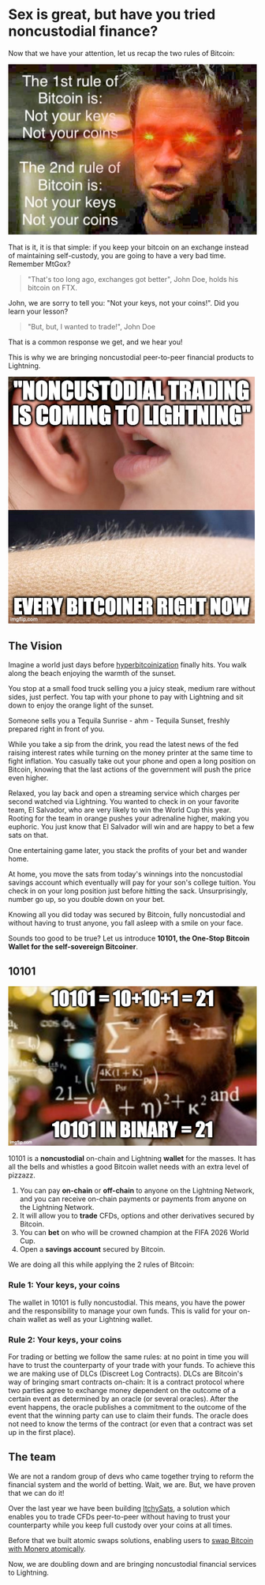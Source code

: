 # Sex is great, but have you tried noncustodial finance?

Now that we have your attention, let us recap the two rules of Bitcoin:

![not-your-keys.png](../assets/2022-11-21-not-your-keys.png)

That is it, it is that simple: if you keep your bitcoin on an exchange instead of maintaining self-custody, you are going to have a very bad time.
Remember MtGox?

> "That's too long ago, exchanges got better", John Doe, holds his bitcoin on FTX.

John, we are sorry to tell you: "Not your keys, not your coins!".
Did you learn your lesson?

> "But, but, I wanted to trade!", John Doe

That is a common response we get, and we hear you!

This is why we are bringing noncustodial peer-to-peer financial products to Lightning.

![2022-11-21-goosbumps.png](../assets/2022-11-21-goosbumps.png)

## The Vision

Imagine a world just days before [hyperbitcoinization](https://bitcoinmagazine.com/hyperbitcoinization) finally hits.
You walk along the beach enjoying the warmth of the sunset.

You stop at a small food truck selling you a juicy steak, medium rare without sides, just perfect.
You tap with your phone to pay with Lightning and sit down to enjoy the orange light of the sunset.

Someone sells you a Tequila Sunrise - ahm - Tequila Sunset, freshly prepared right in front of you.

While you take a sip from the drink, you read the latest news of the fed raising interest rates while turning on the money printer at the same time to fight inflation.
You casually take out your phone and open a long position on Bitcoin, knowing that the last actions of the government will push the price even higher.

Relaxed, you lay back and open a streaming service which charges per second watched via Lightning.
You wanted to check in on your favorite team, El Salvador, who are very likely to win the World Cup this year.
Rooting for the team in orange pushes your adrenaline higher, making you euphoric.
You just know that El Salvador will win and are happy to bet a few sats on that.

One entertaining game later, you stack the profits of your bet and wander home.

At home, you move the sats from today's winnings into the noncustodial savings account which eventually will pay for your son's college tuition.
You check in on your long position just before hitting the sack. Unsurprisingly, number go up, so you double down on your bet.

Knowing all you did today was secured by Bitcoin, fully noncustodial and without having to trust anyone, you fall asleep with a smile on your face.

Sounds too good to be true? Let us introduce **10101, the One-Stop Bitcoin Wallet for the self-sovereign Bitcoiner**.

## 10101

![10101.png](../assets/2022-11021-10101.png)

10101 is a **noncustodial** on-chain and Lightning **wallet** for the masses.
It has all the bells and whistles a good Bitcoin wallet needs with an extra level of pizzazz.

1. You can pay **on-chain** or **off-chain** to anyone on the Lightning Network, and you can receive on-chain payments or payments from anyone on the Lightning Network.
2. It will allow you to **trade** CFDs, options and other derivatives secured by Bitcoin.
3. You can **bet** on who will be crowned champion at the FIFA 2026 World Cup.
4. Open a **savings account** secured by Bitcoin.

We are doing all this while applying the 2 rules of Bitcoin:

### Rule 1: Your keys, your coins

The wallet in 10101 is fully noncustodial.
This means, you have the power and the responsibility to manage your own funds.
This is valid for your on-chain wallet as well as your Lightning wallet.

### Rule 2: Your keys, your coins

For trading or betting we follow the same rules: at no point in time you will have to trust the counterparty of your trade with your funds.
To achieve this we are making use of DLCs (Discreet Log Contracts).
DLCs are Bitcoin's way of bringing smart contracts on-chain: It is a contract protocol where two parties agree to exchange money dependent on the outcome of a certain event as determined by an oracle (or several oracles). After the event happens, the oracle publishes a commitment to the outcome of the event that the winning party can use to claim their funds. The oracle does not need to know the terms of the contract (or even that a contract was set up in the first place).

## The team

We are not a random group of devs who came together trying to reform the financial system and the world of betting.
Wait, we are. But, we have proven that we can do it!

Over the last year we have been building [ItchySats](https://itchysats.network/), a solution which enables you to trade CFDs peer-to-peer without having to trust your counterparty while you keep full custody over your coins at all times.

Before that we built atomic swaps solutions, enabling users to [swap Bitcoin with Monero atomically](https://github.com/comit-network/xmr-btc-swap).

Now, we are doubling down and are bringing noncustodial financial services to Lightning.
